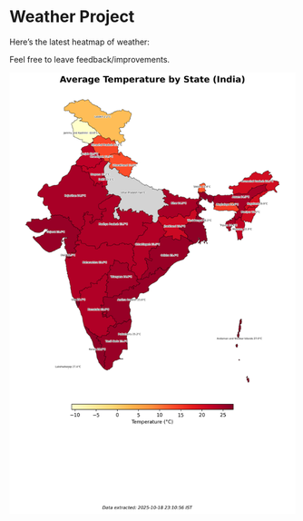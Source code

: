 # Weather Project

Here’s the latest heatmap of weather:

Feel free to leave feedback/improvements.

![India Heatmap](docs/assets/india_heatmap.png?v=F3D12A)
